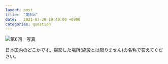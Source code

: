 ```yaml
---
layout: post
title:  "第6回"
date:   2021-07-20 19:40:00 +0900
categories: question
---
```


![第6回　写真](/kokodoko/images/q6.jpg)

日本国内のどこかです。撮影した場所(施設とは限りません)の名称で答えてください。
